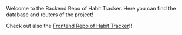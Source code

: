 Welcome to the Backend Repo of Habit Tracker. Here you can find the database and routers of the project!

Check out also the [Frontend Repo of Habit Tracker](https://github.com/fernandocorrearuiz/HabitTracker-frontend)!!
